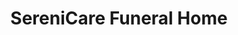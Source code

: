 ---
title: "SereniCare Funeral Home"
url: /south-salt-lake/serenicare-funeral-home/
shop: Bestattungen
---